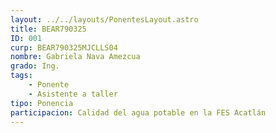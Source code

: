 ```yaml
---
layout: ../../layouts/PonentesLayout.astro
title: BEAR790325
ID: 001
curp: BEAR790325MJCLLS04
nombre: Gabriela Nava Amezcua
grado: Ing.
tags:
    - Ponente
    - Asistente a taller
tipo: Ponencia
participacion: Calidad del agua potable en la FES Acatlán
---
```

